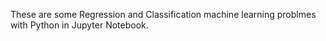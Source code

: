 These are some Regression and Classification machine learning problmes with Python in Jupyter Notebook.
